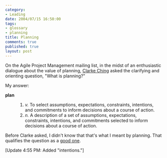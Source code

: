 ```yaml
--- 
category: 
- Leading
date: 2004/07/15 16:50:00
tags: 
- glossary
- planning
title: Planning
comments: true
published: true
layout: post
---
```


<p> On the Agile Project Management mailing list, in the midst of an enthusiastic dialogue about the value of planning, <a href="http://www.clarkeching.com/">Clarke Ching</a> asked the clarifying and orienting question, "What is planning?" </p>
<p> My answer: </p>
<dl>
<dt>
<a>
<strong>plan</strong>
</a>
</dt>
<dd>
<ol>
<li>
<em>v.</em>  To select assumptions, expectations, constraints, intentions, and commitments to inform decisions about a course of action.</li>
<li>
<em>n.</em>  A description of a set of assumptions, expectations, constraints, intentions, and commitments selected to inform decisions about a course of action.</li>
</ol>
</dd>
</dl>
<p> Before Clarke asked, I didn't know that that's what I meant by planning.  That qualifies the question as a <a href="/cwd/2003/09/good_questions.html">good one</a>. </p>
<p> [Update 4:55 PM:  Added "intentions."] </p>
